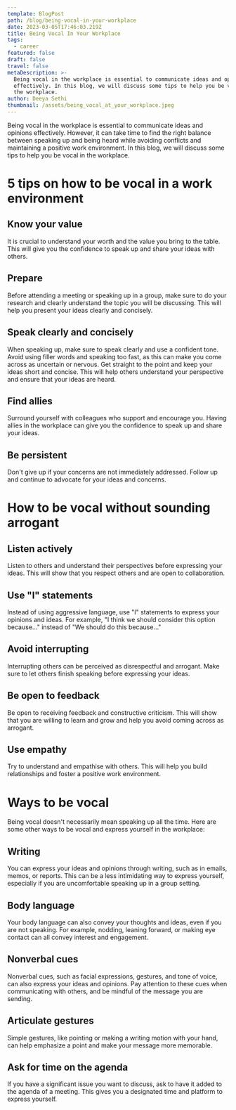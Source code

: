 ```yaml
---
template: BlogPost
path: /blog/being-vocal-in-your-workplace
date: 2023-03-05T17:46:03.219Z
title: Being Vocal In Your Workplace
tags:
  - career
featured: false
draft: false
travel: false
metaDescription: >-
  Being vocal in the workplace is essential to communicate ideas and opinions
  effectively. In this blog, we will discuss some tips to help you be vocal in
  the workplace.
author: Deeya Sethi
thumbnail: /assets/being_vocal_at_your_workplace.jpeg
---
```

 ﻿Being vocal in the workplace is essential to communicate ideas and opinions effectively. However, it can take time to find the right balance between speaking up and being heard while avoiding conflicts and maintaining a positive work environment. In this blog, we will discuss some tips to help you be vocal in the workplace.



# **5 tips on how to be vocal in a work environment**

## **Know your value**

It is crucial to understand your worth and the value you bring to the table. This will give you the confidence to speak up and share your ideas with others.

## **Prepare**

Before attending a meeting or speaking up in a group, make sure to do your research and clearly understand the topic you will be discussing. This will help you present your ideas clearly and concisely.

## **Speak clearly and concisely**

When speaking up, make sure to speak clearly and use a confident tone. Avoid using filler words and speaking too fast, as this can make you come across as uncertain or nervous. Get straight to the point and keep your ideas short and concise. This will help others understand your perspective and ensure that your ideas are heard.

## **Find allies**

Surround yourself with colleagues who support and encourage you. Having allies in the workplace can give you the confidence to speak up and share your ideas.

## **Be persistent**

Don't give up if your concerns are not immediately addressed. Follow up and continue to advocate for your ideas and concerns.

# **How to be vocal without sounding arrogant**

## **Listen actively**

Listen to others and understand their perspectives before expressing your ideas. This will show that you respect others and are open to collaboration.

## **Use "I" statements**

Instead of using aggressive language, use "I" statements to express your opinions and ideas. For example, "I think we should consider this option because…" instead of "We should do this because…"

## **Avoid interrupting**

Interrupting others can be perceived as disrespectful and arrogant. Make sure to let others finish speaking before expressing your ideas.

## **Be open to feedback**

Be open to receiving feedback and constructive criticism. This will show that you are willing to learn and grow and help you avoid coming across as arrogant.

## **Use empathy**

Try to understand and empathise with others. This will help you build relationships and foster a positive work environment.



# W﻿ays to be vocal

Being vocal doesn't necessarily mean speaking up all the time. Here are some other ways to be vocal and express yourself in the workplace:

## Writing

You can express your ideas and opinions through writing, such as in emails, memos, or reports. This can be a less intimidating way to express yourself, especially if you are uncomfortable speaking up in a group setting.

## Body language

Your body language can also convey your thoughts and ideas, even if you are not speaking. For example, nodding, leaning forward, or making eye contact can all convey interest and engagement.

## Nonverbal cues

Nonverbal cues, such as facial expressions, gestures, and tone of voice, can also express your ideas and opinions. Pay attention to these cues when communicating with others, and be mindful of the message you are sending.

## Articulate gestures

Simple gestures, like pointing or making a writing motion with your hand, can help emphasize a point and make your message more memorable.

## Ask for time on the agenda

If you have a significant issue you want to discuss, ask to have it added to the agenda of a meeting. This gives you a designated time and platform to express yourself.
